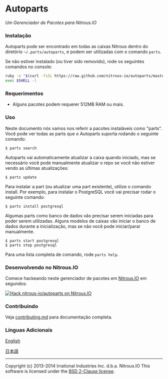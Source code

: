 # Autoparts
*Um Gerenciador de Pacotes para Nitrous.IO*

### Instalação

Autoparts pode ser encontrado em todas as caixas Nitrous dentro do diretório `~/.parts/autoparts`,
e podem ser utilizadas com o comando `parts`.

Se não estiver instalado (ou tiver sido removido), rode os seguintes comandos no console:

```sh
ruby -e "$(curl -fsSL https://raw.github.com/nitrous-io/autoparts/master/setup.rb)"
exec $SHELL -l
```

### Requerimentos

* Alguns pacotes podem requerer 512MB RAM ou mais.

### Uso

Neste documento nós vamos nos referir a pacotes instaláveis como "parts". Você pode ver todas as parts
que o Autoparts suporta rodando o seguinte comando:

    $ parts search

Autoparts vai automaticamente atualizar a caixa quando iniciado, mas se necessário você pode manualmente
atualizar o repo se você não estiver vendo as últimas atualizações:

    $ parts update

Para instalar a part (ou atualizar uma part existente), utilize o comando install. Por exemplo, para
instalar o PostgreSQL você vai precisar rodar o seguinte comando:

    $ parts install postgresql

Algumas parts como  banco de dados vão precisar serem iniciadas para poder serem utilizadas. Alguns modelos de caixas vão
iniciar o banco de dados durante a inicialização, mas se não você pode iniciar/parar manualmente.

    $ parts start postgresql
    $ parts stop postgresql

Para uma lista completa de comando, rode `parts help`.

### Desenvolvendo no Nitrous.IO

Comece hackeando neste gerenciador de pacotes em
[Nitrous.IO](https://www.nitrous.io/?utm_source=github.com&utm_campaign=Autoparts&utm_medium=hackonnitrous)
em segundos:

[![Hack nitrous-io/autoparts on Nitrous.IO](https://d3o0mnbgv6k92a.cloudfront.net/assets/hack-l-v1-3cc067e71372f6045e1949af9d96095b.png)](https://www.nitrous.io/hack_button?source=embed&runtime=rails&repo=nitrous-io%2Fautoparts&file_to_open=docs%2Fcontributing.md)

### Contribuindo

Veja [contributing.md](https://github.com/nitrous-io/autoparts/tree/master/docs/contributing.md) para documentação completa.

### Línguas Adicionais

[English](https://github.com/action-io/autoparts/blob/master/README.md)

[日本語](https://github.com/action-io/autoparts/blob/master/README.ja.md)

- - -
Copyright (c) 2013-2014 Irrational Industries Inc. d.b.a. Nitrous.IO
This software is licensed under the [BSD 2-Clause license](https://raw.github.com/nitrous-io/autoparts/master/LICENSE).

